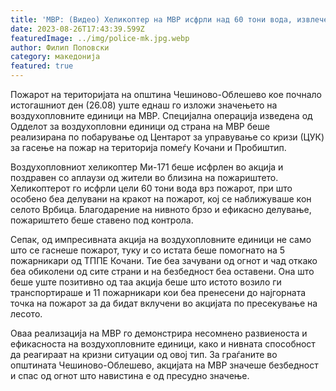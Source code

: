 ```yaml
---
title: 'МВР: (Видео) Хеликоптер на МВР исфрли над 60 тони вода, извлечени пет пожарникари кои беа обиколени од огнот во Чешиново-Облешево - 26 АВГУСТ 2023'
date: 2023-08-26T17:43:39.599Z
featuredImage: ../img/police-mk.jpg.webp
author: Филип Поповски
category: македонија
featured: true
---
```

Пожарот на територијата на општина Чешиново-Облешево кое почнало истогашниот ден (26.08) уште еднаш го изложи значењето на воздухопловните единици на МВР. Специјална операција изведена од Одделот за воздухопловни единици од страна на МВР беше реализирана по побарување од Центарот за управување со кризи (ЦУК) за гасење на пожар на територија помеѓу Кочани и Пробиштип.

Воздухопловниот хеликоптер Ми-171 беше исфрлен во акција и поздравен со аплаузи од жители во близина на пожариштето. Хеликоптерот го исфрли цели 60 тони вода врз пожарот, при што особено беа делувани на кракот на пожарот, кој се наближуваше кон селото Врбица. Благодарение на нивното брзо и ефикасно делување, пожариштето беше ставено под контрола.

Сепак, од импресивната акција на воздухопловните единици не само што се гаснеше пожарот, туку и со истата беше помогнато на 5 пожарникари од ТППЕ Кочани. Тие беа зачувани од огнот и чад откако беа обиколени од сите страни и на безбедност беа оставени. Она што беше уште позитивно од таа акција беше што истото возило ги транспортираше и 11 пожарникари кои беа пренесени до најгорната точка на пожарот за да бидат вклучени во акцијата по пресекување на лесото.

Оваа реализација на МВР го демонстрира несомнено развиеноста и ефикасноста на воздухопловните единици, како и нивната способност да реагираат на кризни ситуации од овој тип. За граѓаните во општината Чешиново-Облешево, акцијата на МВР значеше безбедност и спас од огнот што навистина е од пресудно значење.
